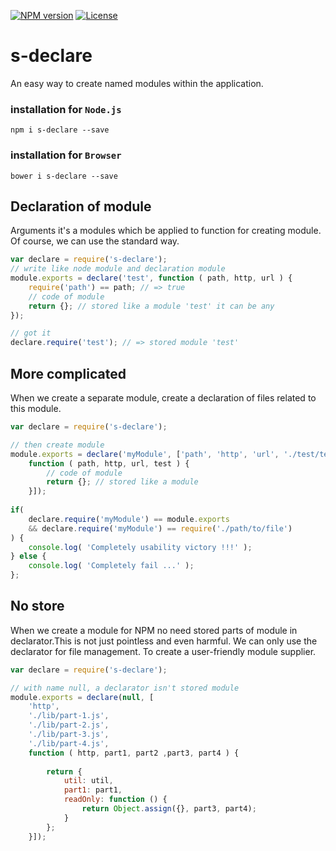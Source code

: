 
[![NPM version][npm-image]][npm-url]
[![License][license-image]][license-url]

s-declare
===============
An easy way to create named modules within the application.

### installation for ```Node.js```

```shell
npm i s-declare --save
```

### installation for ```Browser```

```shell
bower i s-declare --save
```


Declaration of module
--------------

Arguments it's a modules which be applied to function for creating module. Of course, we can use the standard way.

```javascript
var declare = require('s-declare');
// write like node module and declaration module
module.exports = declare('test', function ( path, http, url ) {
    require('path') == path; // => true
    // code of module
    return {}; // stored like a module 'test' it can be any
});

// got it
declare.require('test'); // => stored module 'test'
```




    
More complicated
--------------

When we create a separate module, create a declaration of files related to this module.

```javascript
var declare = require('s-declare');

// then create module
module.exports = declare('myModule', ['path', 'http', 'url', './test/test.lib.js',
    function ( path, http, url, test ) {
        // code of module
        return {}; // stored like a module
    }]);
    
if(
    declare.require('myModule') == module.exports
    && declare.require('myModule') == require('./path/to/file')
) {
    console.log( 'Completely usability victory !!!' );
} else {
    console.log( 'Completely fail ...' );
};
```

No store
--------------

When we create a module for NPM no need stored parts of module in declarator.This is not just pointless and even harmful. We can only use the declarator for file management. To create a user-friendly module supplier.

```javascript
var declare = require('s-declare');

// with name null, a declarator isn't stored module
module.exports = declare(null, [
    'http',
    './lib/part-1.js',
    './lib/part-2.js',
    './lib/part-3.js',
    './lib/part-4.js',
    function ( http, part1, part2 ,part3, part4 ) {
        
        return {
            util: util,
            part1: part1,
            readOnly: function () {
                return Object.assign({}, part3, part4);
            }
        };
    }]);
```


[npm-image]: https://badge.fury.io/js/s-declare.svg
[npm-url]: https://npmjs.org/package/s-declare
[license-image]: http://img.shields.io/npm/l/s-declare.svg
[license-url]: LICENSE
